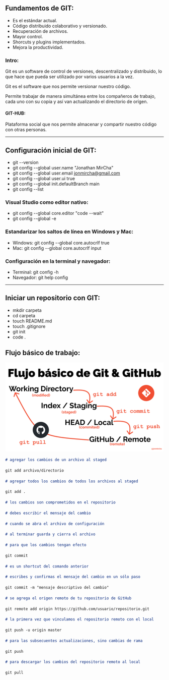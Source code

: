 ## Fundamentos de **GIT**:

- Es el estándar actual.
- Código distribuido colaborativo y versionado.
- Recuperación de archivos.
- Mayor control.
- Shorcuts y plugins implementados.
- Mejora la productividad.

### Intro:

Git es un software de control de versiones, descentralizado y distribuido, lo que hace que pueda ser utilizado por varios usuarios a la vez.

Git es el software que nos permite versionar nuestro código.

Permite trabajar de manera simultánea entre los compañeros de trabajo, cada uno con su copia y así van actualizando el directorio de orígen.

#### GIT-HUB:

Plataforma social que nos permite almacenar y compartir nuestro código con otras personas.

---

## Configuración inicial de **GIT**:

- git --version
- git config --global user.name "Jonathan MirCha"
- git config --global user.email jonmircha@gmail.com
- git config --global user.ui true
- git config --global init.defaultBranch main
- git config --list

### Visual Studio como editor nativo:

- git config --global core.editor "code --wait"
- git config --global -e

### Estandarizar los saltos de línea en Windows y Mac:

- Windows: git config --global core.autocrlf true
- Mac: git config --global core.autocrlf input

### Configuración en la terminal y navegador:

- Terminal: git config -h
- Navegador: git help config

---

## Iniciar un repositorio con **GIT**:

- mkdir carpeta
- cd carpeta
- touch README.md
- touch .gitignore
- git init
- code .

## Flujo básico de trabajo:

![Flujo de trabajo **GIT**](img/git-flow.png)

```md
# agregar los cambios de un archivo al staged

git add archivo/directorio

# agregar todos los cambios de todos los archivos al staged

git add .

# los cambios son comprometidos en el repositorio

# debes escribir el mensaje del cambio

# cuando se abra el archivo de configuración

# al terminar guarda y cierra el archivo

# para que los cambios tengan efecto

git commit

# es un shortcut del comando anterior

# escribes y confirmas el mensaje del cambio en un sólo paso

git commit -m "mensaje descriptivo del cambio"

# se agrega el origen remoto de tu repositorio de GitHub

git remote add origin https://github.com/usuario/repositorio.git

# la primera vez que vinculamos el repositorio remoto con el local

git push -u origin master

# para las subsecuentes actualizaciones, sino cambias de rama

git push

# para descargar los cambios del repositorio remoto al local

git pull
```
